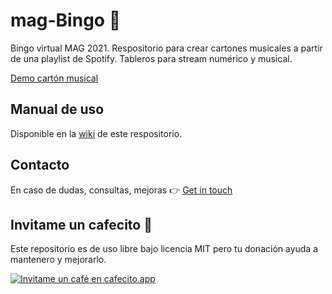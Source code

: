 # mag-Bingo 📝

Bingo virtual MAG 2021. Respositorio para crear cartones musicales a partir de una playlist de Spotify. Tableros para stream numérico y musical.

[Demo cartón musical](https://codepen.io/yagopajarino/full/NWyZKMv)

## Manual de uso

Disponible en la <a href="https://github.com/yagopajarino/mag-Bingo/wiki">wiki</a> de este respositorio.

## Contacto
En caso de dudas, consultas, mejoras 👉 <a href="https://yagopajarino.github.io/repos-contact/?mag-Bingo" target="_blank">Get in touch</a>

## Invitame un cafecito :money_with_wings:
Este repositorio es de uso libre bajo licencia MIT pero tu donación ayuda a mantenero y mejorarlo.

[![Invitame un café en cafecito.app](https://cdn.cafecito.app/imgs/buttons/button_3.svg)](https://cafecito.app/yagopajarino)
